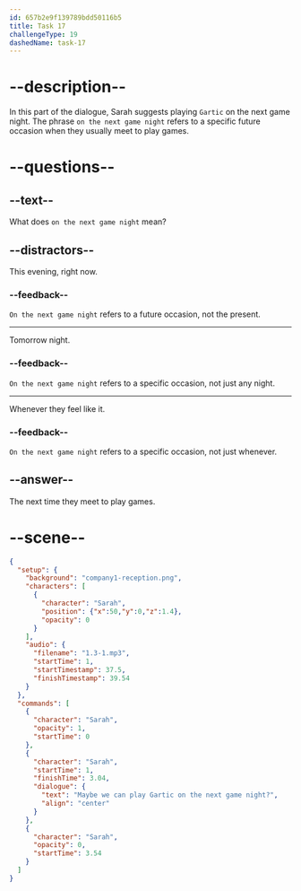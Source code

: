```yaml
---
id: 657b2e9f139789bdd50116b5
title: Task 17
challengeType: 19
dashedName: task-17
---
```


# --description--

In this part of the dialogue, Sarah suggests playing `Gartic` on the next game night. The phrase `on the next game night` refers to a specific future occasion when they usually meet to play games.

# --questions--

## --text--

What does `on the next game night` mean?

## --distractors--

This evening, right now.

### --feedback--

`On the next game night` refers to a future occasion, not the present.

---

Tomorrow night.

### --feedback--

`On the next game night` refers to a specific occasion, not just any night.

---

Whenever they feel like it.

### --feedback--

`On the next game night` refers to a specific occasion, not just whenever.

## --answer--

The next time they meet to play games.

# --scene--

```json
{
  "setup": {
    "background": "company1-reception.png",
    "characters": [
      {
        "character": "Sarah",
        "position": {"x":50,"y":0,"z":1.4},
        "opacity": 0
      }
    ],
    "audio": {
      "filename": "1.3-1.mp3",
      "startTime": 1,
      "startTimestamp": 37.5,
      "finishTimestamp": 39.54
    }
  },
  "commands": [
    {
      "character": "Sarah",
      "opacity": 1,
      "startTime": 0
    },
    {
      "character": "Sarah",
      "startTime": 1,
      "finishTime": 3.04,
      "dialogue": {
        "text": "Maybe we can play Gartic on the next game night?",
        "align": "center"
      }
    },
    {
      "character": "Sarah",
      "opacity": 0,
      "startTime": 3.54
    }
  ]
}
```

